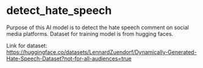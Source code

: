 # detect_hate_speech
Purpose of this AI model is to detect the hate speech comment on social media platforms.
Dataset for training model is from hugging faces.         

                      
Link for dataset:
https://huggingface.co/datasets/LennardZuendorf/Dynamically-Generated-Hate-Speech-Dataset?not-for-all-audiences=true
